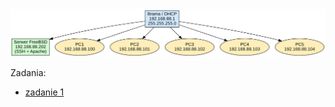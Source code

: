 <img src="./imgs/graphviz/network_diagram.svg" >

Zadania:


- [zadanie 1](https://github.com/cmsrs/school/blob/main/os_and_networking/networking/task1/README.md)
